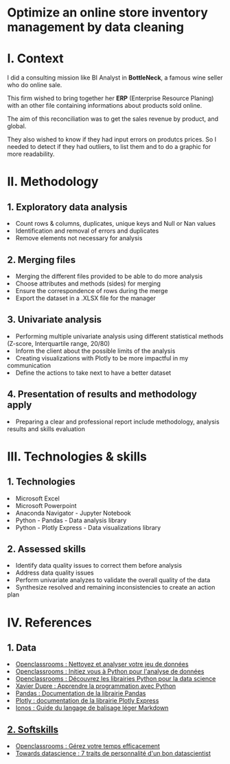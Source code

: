 # Optimize an online store inventory management by data cleaning

<h1>I. Context</h1>

I did a consulting mission like BI Analyst in **BottleNeck**, a famous wine seller who do online sale.

This firm wished to bring together her **ERP** (Enterprise Resource Planing) with an other file containing informations about products sold online.

The aim of this reconciliation was to get the sales revenue by product, and global.

They also wished to know if they had input errors on produtcs prices. So I needed to detect if they had outliers, to list them and to do a graphic for more readability.

<h1>II. Methodology</h1>
  <h2>1. Exploratory data analysis </h2>
    <li>Count rows & columns, duplicates, unique keys and Null or Nan values </li>
    <li>Identification and removal of errors and duplicates</li>
    <li>Remove elements not necessary for analysis</li>

  <h2>2. Merging files</h2>
    <li>Merging the different files provided to be able to do more analysis</li>
    <li>Choose attributes and methods (sides) for merging</li>
    <li>Ensure the correspondence of rows during the merge</li>
    <li>Export the dataset in a .XLSX file for the manager</li>
    
  <h2>3. Univariate analysis</h2>
    <li>Performing multiple univariate analysis using different statistical methods (Z-score, Interquartile range, 20/80)</li>
    <li>Inform the client about the possible limits of the analysis</li>
    <li>Creating visualizations with Plotly to be more impactful in my communication</li>
    <li>Define the actions to take next to have a better dataset</li>

  <h2>4. Presentation of results and methodology apply</h2>
    <li>Preparing a clear and professional report include methodology, analysis results and skills evaluation</li>

<h1>III. Technologies & skills</h1>

  <h2>1. Technologies</h2>
    <li>Microsoft Excel</li>
    <li>Microsoft Powerpoint</li>
    <li>Anaconda Navigator - Jupyter Notebook</li>
    <li>Python - Pandas - Data analysis library</li>
    <li>Python - Plotly Express - Data visualizations library</li>

  <h2>2. Assessed skills</h2>
  <li>Identify data quality issues to correct them before analysis</li>
  <li>Address data quality issues</li>
  <li>Perform univariate analyzes to validate the overall quality of the data</li>
  <li>Synthesize resolved and remaining inconsistencies to create an action plan</li>

<h1>IV. References</h1>

  <h2>1. Data</h2>
    <li><a href="https://openclassrooms.com/fr/courses/7410486-nettoyez-et-analysez-votre-jeu-de-donnees">Openclassrooms : Nettoyez et analyser votre jeu de données</a></li>
    <li><a href="https://openclassrooms.com/fr/courses/6204541-initiez-vous-a-python-pour-lanalyse-de-donnees">Openclassrooms : Initiez vous à Python pour l'analyse de données</li>
    <li><a href="https://openclassrooms.com/fr/courses/7771531-decouvrez-les-librairies-python-pour-la-data-science">Openclassrooms : Découvrez les librairies Python pour la data science</li>
    <li><a href="http://www.xavierdupre.fr/app/teachpyx/helpsphinx/index.html">Xavier Dupre : Apprendre la programmation avec Python</li>
    <li><a href="https://pandas.pydata.org/pandas-docs/dev/user_guide/10min.html">Pandas : Documentation de la librairie Pandas</li>
    <li><a href="https://plotly.com/python/plotly-express/">Plotly : documentation de la librairie Plotly Express</li>
    <li><a href="https://www.ionos.fr/digitalguide/sites-internet/developpement-web/markdown/">Ionos : Guide du langage de balisage léger Markdown</li>
 
  <h2>2. Softskills</h2>
    <li><a href="https://openclassrooms.com/fr/courses/5944991-gerez-votre-temps-efficacement">Openclassrooms : Gérez votre temps efficacement</a></li>
    <li><a href="https://towardsdatascience.com/the-7-personality-traits-of-a-great-data-scientist-60059873bfa9">Towards datascience : 7 traits de personnalité d'un bon datascientist</li>
   
